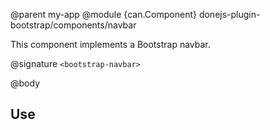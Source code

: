 @parent my-app
@module {can.Component} donejs-plugin-bootstrap/components/navbar <bootstrap-navbar>

This component implements a Bootstrap navbar.

@signature `<bootstrap-navbar>`

@body

## Use
